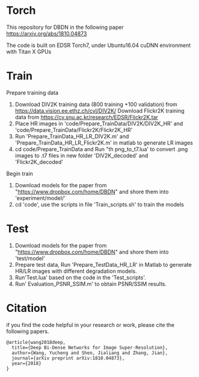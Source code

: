 # Torch

This repository for DBDN in the following paper https://arxiv.org/abs/1810.04873

The code is built on EDSR Torch7, under Ubuntu16.04 cuDNN environment with Titan X GPUs

# Train
  Prepare training data 
  1. Download DIV2K training data (800 training +100 validation) from https://data.vision.ee.ethz.ch/cvl/DIV2K/
     Download Flickr2K training data from https://cv.snu.ac.kr/research/EDSR/Flickr2K.tar
  2. Place HR images in 'code/Prepare_TrainData/DIV2K/DIV2K_HR' and 'code/Prepare_TrainData/Flickr2K/Flickr2K_HR'
  3. Run 'Prepare_TrainData_HR_LR_DIV2K.m' and 'Prepare_TrainData_HR_LR_Flickr2K.m' in matlab to generate LR images
  4. cd code/Prepare_TrainData and Run "th png_to_t7.lua' to convert .png images to .t7 files in new folder 'DIV2K_decoded' and 'Flickr2K_decoded'

  Begin train
  1. Download models for the paper from "https://www.dropbox.com/home/DBDN" and shore them into 'experiment/model/'
  2. cd 'code', use the scripts in file 'Train_scripts.sh' to train the models 


# Test
1.  Download models for the paper from "https://www.dropbox.com/home/DBDN" and shore them into 'test/model'
2.  Prepare test data, Run 'Prepare_TestData_HR_LR' in Matlab to generate HR/LR images with different degradation models.
3.  Run'Test.lua' based on the code in the 'Test_scripts'.
4.  Run' Evaluation_PSNR_SSIM.m' to obtain PSNR/SSIM results.

# Citation
if you find the code helpful in your research or work, please cite the following papers.
```
@article{wang2018deep,
  title={Deep Bi-Dense Networks for Image Super-Resolution},
  author={Wang, Yucheng and Shen, Jialiang and Zhang, Jian},
  journal={arXiv preprint arXiv:1810.04873},
  year={2018}
}
```

   
